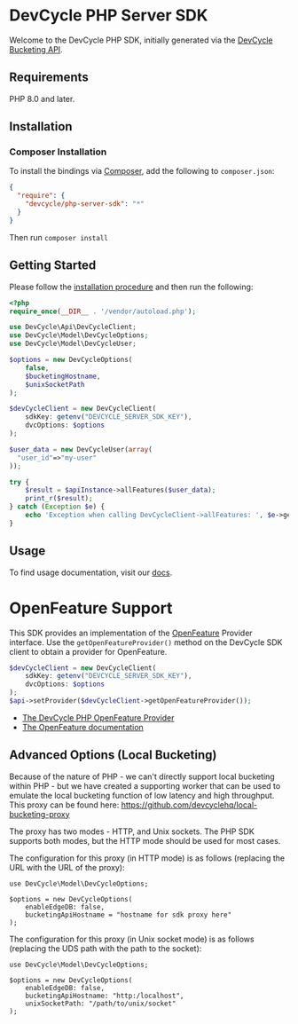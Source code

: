 # DevCycle PHP Server SDK

Welcome to the DevCycle PHP SDK, initially generated via the [DevCycle Bucketing API](https://docs.devcycle.com/bucketing-api/#tag/devcycle).

## Requirements

PHP 8.0 and later.

## Installation

### Composer Installation

To install the bindings via [Composer](https://getcomposer.org/), add the following to `composer.json`:

```json
{
  "require": {
    "devcycle/php-server-sdk": "*"
  }
}
```

Then run `composer install`

## Getting Started

Please follow the [installation procedure](#installation--usage) and then run the following:

```php
<?php
require_once(__DIR__ . '/vendor/autoload.php');

use DevCycle\Api\DevCycleClient;
use DevCycle\Model\DevCycleOptions;
use DevCycle\Model\DevCycleUser;

$options = new DevCycleOptions(
    false,
    $bucketingHostname,
    $unixSocketPath
);

$devCycleClient = new DevCycleClient(
    sdkKey: getenv("DEVCYCLE_SERVER_SDK_KEY"),
    dvcOptions: $options
);

$user_data = new DevCycleUser(array(
  "user_id"=>"my-user"
));

try {
    $result = $apiInstance->allFeatures($user_data);
    print_r($result);
} catch (Exception $e) {
    echo 'Exception when calling DevCycleClient->allFeatures: ', $e->getMessage(), PHP_EOL;
}

```



## Usage

To find usage documentation, visit our [docs](https://docs.devcycle.com/docs/sdk/server-side-sdks/php#usage).

# OpenFeature Support

This SDK provides an implementation of the [OpenFeature](https://openfeature.dev/) Provider interface. Use the `getOpenFeatureProvider()` method on the DevCycle SDK client to obtain a provider for OpenFeature.

```php
$devCycleClient = new DevCycleClient(
    sdkKey: getenv("DEVCYCLE_SERVER_SDK_KEY"),
    dvcOptions: $options
);
$api->setProvider($devCycleClient->getOpenFeatureProvider());
```

- [The DevCycle PHP OpenFeature Provider](https://docs.devcycle.com/sdk/server-side-sdks/php/php-openfeature)
- [The OpenFeature documentation](https://openfeature.dev/docs/reference/intro)

## Advanced Options (Local Bucketing)

Because of the nature of PHP - we can't directly support local bucketing within PHP - but we have created a supporting worker that
can be used to emulate the local bucketing function of low latency and high throughput.
This proxy can be found here: https://github.com/devcyclehq/local-bucketing-proxy

The proxy has two modes - HTTP, and Unix sockets. The PHP SDK supports both modes, but the HTTP mode should be used for most cases.

The configuration for this proxy (in HTTP mode) is as follows (replacing the URL with the URL of the proxy):

```
use DevCycle\Model\DevCycleOptions;

$options = new DevCycleOptions(
    enableEdgeDB: false, 
    bucketingApiHostname = "hostname for sdk proxy here"
);
```

The configuration for this proxy (in Unix socket mode) is as follows (replacing the UDS path with the path to the socket):
```
use DevCycle\Model\DevCycleOptions;

$options = new DevCycleOptions(
    enableEdgeDB: false, 
    bucketingApiHostname: "http:/localhost",
    unixSocketPath: "/path/to/unix/socket"
);
```